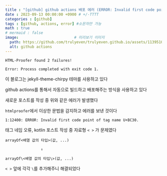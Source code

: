 ```yaml
---
title : "[github] github actions 배포 에러 (ERROR: Invalid first code point of tag name U+BC30.)"
date : 2023-09-13 00:00:00 +0900 # +/-TTTT
categories : [github]
tags : [github, actions, error] #소문자만 가능
math : true
# mermaid : false
image:                         # 미리보기 이미지
  path: https://github.com/trulyeven/trulyeven.github.io/assets/113951017/95de9e69-d9d8-44c7-9426-0502de27a921
  alt: github actions
---
```


```
HTML-Proofer found 2 failures!

Error: Process completed with exit code 1.
```

이 블로그는 jekyll-theme-chirpy 테마를 사용하고 있다

github actions를 통해서 자동으로 빌드하고 배포해주는 방식을 사용하고 있다

새로운 포스트를 작성 중 위와 같은 에러가 발생했다

`htmlproofer`에서 이상한 문법을 감지하고 에러를 보낸 것이다


```
1:12400: ERROR: Invalid first code point of tag name U+BC30.
```

태그 네임 오류, kotlin 포스트 작성 중 자료형 `< >` 가 문제였다

```
arrayOf<배열 값의 타입>(값, ...)

                ↓

arrayOf\<배열 값의 타입\>(값, ...)
```

`< >` 앞에 각각 `\`를 추가해주니 해결되었다